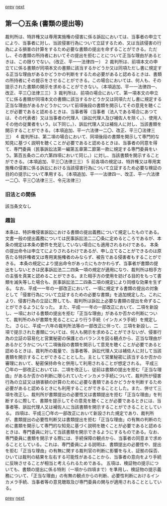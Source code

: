 [prev](/specific/markdowns/特許法/136_Mp-Ch_4-Se_2-At_104_4.md)
[next](/specific/markdowns/特許法/138_Mp-Ch_4-Se_2-At_105_2.md)
## 第一〇五条 (書類の提出等)
裁判所は、特許権又は専用実施権の侵害に係る訴訟においては、当事者の申立てにより、当事者に対し、当該侵害行為について立証するため、又は当該侵害の行為による損害の計算をするため必要な書類の提出を命ずることができる。ただし、その書類の所持者においてその提出を拒むことについて正当な理由があるときは、この限りでない。（改正、平一一法律四一）
２ 裁判所は、前項本文の申立てに係る書類が同項本文の書類に該当するかどうか又は同項ただし書に規定する正当な理由があるかどうかの判断をするため必要があると認めるときは、書類の所持者にその提示をさせることができる。この場合においては、何人も、その提示された書類の開示を求めることができない。（本項追加、平一一法律四一、改正、平三〇法律三三）３ 裁判所は、前項の場合において、第一項本文の申立てに係る書類が同項本文の書類に該当するかどうか又は同項ただし書に規定する正当な理由があるかどうかについて前項後段の書類を開示してその意見を聴くことが必要であると認めるときは、当事者等（当事者（法人である場合にあつては、その代表者）又は当事者の代理人（訴訟代理人及び補佐人を除く。）、使用人その他の従業者をいう。以下同じ。）、訴訟代理人又は補佐人に対し、当該書類を開示することができる。（本項追加、平一六法律一二〇、改正、平三〇法律三三）
４ 裁判所は、第二項の場合において、同項後段の書類を開示して専門的な知見に基づく説明を聴くことが必要であると認めるときは、当事者の同意を得て、専門委員（民事訴訟法第一編第五章第二節第一款に規定する専門委員をいう。第百五条の二の六第四項において同じ。）に対し、当該書類を開示することができる。（本項追加、平三〇法律三三）５ 前各項の規定は、特許権又は専用実施権の侵害に係る訴訟における当該侵害行為について立証するため必要な検証の目的の提示について準用する。（本項追加、平一一法律四一、改正、平一六法律一二〇、平三〇法律三三、令元法律三）

### 旧法との関係
該当条文なし

### 趣旨
本条は、特許権侵害訴訟における書類の提出義務について規定したものである。文書一般の提出義務については民事訴訟法二二〇条に定めるところであるが、本条の規定は本条の要件を充足していない場合にも適用されるわけである。
本条の提出命令は申立てによりされるわけであるが、申し立てることができるのは原告たる特許権者又は専用実施権者のみならず、被告である侵害者もすることができる。
本条の規定により提出命令があったにもかかわらず、当事者が書類の提出をしないときは民事訴訟法二二四条一項の規定が適用になり、裁判所は相手方の主張を真実と認めることができる。また相手方の使用を妨げる目的をもって書類を滅失等した場合も、民事訴訟法二二四条二項の規定により同様な効果を生ずる。
なお、平成一一年の一部改正において、一項に規定する書類の提出の対象として「侵害行為について立証するための必要な書類」を追加規定した。これにより、侵害行為の立証に際しても、裁判所は訴訟上必要な書類の提出を命ずることができるようになった。
また、平成一一年の一部改正において、二項を新設し、一項における書類の提出を拒む「正当な理由」があるか否かの判断について、裁判所のみが書類を見ることにより行う手続（インカメラ手続）を規定した。
さらに、平成一六年の裁判所法等の一部改正に伴って、三項を新設し、二項で提示された書類については、何人も開示を求めることができないが、侵害行為の立証の容易化と営業秘密の保護とのバランスを図る観点から、正当な理由があるかどうかについて二項後段の書類を開示して意見を聴くことが必要であると認めるときは、裁判所の裁量で、当事者等、訴訟代理人又は補佐人に対して当該書類を開示することができることとした。主として営業秘密に該当するか否かの審理において、秘密保持命令と併用して利用されることが想定される。
平成三〇年の一部改正においては、二項を改正し、従前は書類の提出を拒む「正当な理由」があるか否かの判断に限られていたインカメラ手続について、裁判所が侵害行為の立証又は損害額の計算のために必要な書類であるかどうかを判断するため必要があると認めるときにも利用することができることとした。また、併せて三項を改正し、裁判所が書類提出の必要性又は書類提出を拒む「正当な理由」を判断するに際して、書類を提示してその意見を聴くことが必要であるときには、当事者等、訴訟代理人又は補佐人に当該書類を開示することができることとしている。
四項は、平成三〇年の一部改正において新設された規定であり、裁判所が、書類提出の必要性判断又は書類提出を拒む「正当な理由」の有無の判断のために書類を開示して専門的な知見に基づく説明を聴くことが必要であると認めるときは、専門委員に対して当該書類を開示できるようにするものである。なお、専門委員に書類を開示する際には、手続保障の観点から、当事者の同意まで求めることとしている。これは、専門委員による説明は、書類提出の必要性や、提出を拒む「正当な理由」の有無に関する裁判官の判断に影響を与え、証拠の採否、ひいては裁判の結果を左右する可能性があることから、当事者の意向をより手続に反映させることが相当と考えられるためである。
五項は、検証物の提示についても、書類の提出に係る特則（一項から四項まで）を準用し、検証物の提示義務について、「正当な理由」の有無の観点からの判断、必要性判断におけるインカメラ手続、当事者等の意見聴取及び専門委員の関与が適用されることとしている。

[prev](/specific/markdowns/特許法/136_Mp-Ch_4-Se_2-At_104_4.md)
[next](/specific/markdowns/特許法/138_Mp-Ch_4-Se_2-At_105_2.md)